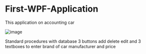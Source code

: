 # First-WPF-Application

This application on accounting car

![image](https://user-images.githubusercontent.com/97401395/207702819-e542fc0a-0260-449e-8f42-223b0645a951.png)

Standard procedures with database 3 buttons add delete edit and 3 textboxes to enter brand of car manufacturer and price
